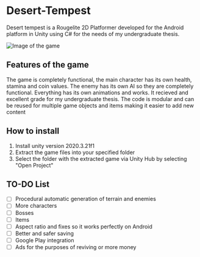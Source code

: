 # Desert-Tempest

Desert tempest is a Rougelite 2D Platformer developed for the Android platform in Unity using C# for the needs of my undergraduate thesis.

![Image of the game](https://i.ibb.co/P5C7gw5/Screenshot-2.jpg)


## Features of the game

The game is completely functional, the main character has its own health, stamina and coin values. The enemy has its own AI so they are completely functional. Everything has its own animations and works. It recieved and excellent grade for my undergraduate thesis. The code is modular and can be reused for multiple game objects and items making it easier to add new content


## How to install

1. Install unity version 2020.3.21f1
2. Extract the game files into your specified folder
3. Select the folder with the extracted game via Unity Hub by selecting "Open Project"


## TO-DO List

- [ ] Procedural automatic generation of terrain and enemies
- [ ] More characters
- [ ] Bosses
- [ ] Items
- [ ] Aspect ratio and fixes so it works perfectly on Android
- [ ] Better and safer saving
- [ ] Google Play integration
- [ ] Ads for the purposes of reviving or more money
